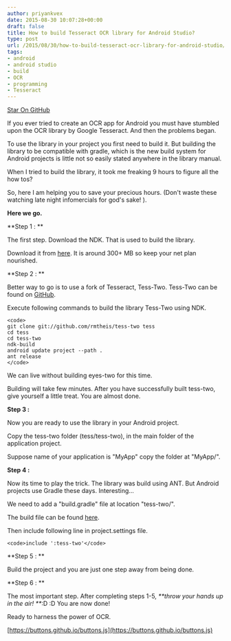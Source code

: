 ```yaml
---
author: priyankvex
date: 2015-08-30 10:07:28+00:00
draft: false
title: How to build Tesseract OCR library for Android Studio?
type: post
url: /2015/08/30/how-to-build-tesseract-ocr-library-for-android-studio/
tags:
- android
- android studio
- build
- OCR
- programming
- Tesseract
---
```


[Star On GitHub](https://github.com/priyankvex/Easy-Ocr-Scanner-Android)


If you ever tried to create an OCR app for Android you must have stumbled upon the OCR library by Google Tesseract. And then the problems began.

To use the library in your project you first need to build it. But building the library to be compatible with gradle, which is the new build system for Android projects is little not so easily stated anywhere in the library manual.

When I tried to build the library, it took me freaking 9 hours to figure all the how tos?

So, here I am helping you to save your precious hours. (Don't waste these watching late night infomercials for god's sake! ).

**Here we go.**

**Step 1 : **

The first step. Download the NDK. That is used to build the library.

Download it from [here](https://developer.android.com/ndk/downloads/index.html). It is around 300+ MB so keep your net plan nourished.

**Step 2 : **

Better way to go is to use  a fork of Tesseract, Tess-Two. Tess-Two can be found on [GitHub](https://github.com/rmtheis/tess-two).

Execute following commands to build the library Tess-Two using NDK.

    
    <code>
    git clone git://github.com/rmtheis/tess-two tess
    cd tess
    cd tess-two
    ndk-build
    android update project --path .
    ant release
    </code>


We can live without building eyes-two for this time.

Building will take few minutes. After you have successfully built tess-two, give yourself a little treat. You are almost done.

**Step 3 :**

Now you are ready to use the library in your Android project.

Copy the tess-two folder (tess/tess-two), in the main folder of the application project.

Suppose name of your application is "MyApp" copy the folder at "MyApp/".

**Step 4 :**

Now its time to play the trick. The library was build using ANT. But Android projects use Gradle these days. Interesting...

We need to add a "build.gradle" file at location "tess-two/".

The build file can be found [here](https://github.com/priyankvex/Easy-Ocr-Scanner-Android/blob/master/easy_ocr_library/libs/tess-two/build.gradle).

Then include following line in project.settings file.

    
    <code>include ':tess-two'</code>


**Step 5 : **

Build the project and you are just one step away from being done.

**Step 6 : **

The most important step. After completing steps 1-5, _**throw your hands up in the air! **_:D :D You are now done!

Ready to harness the power of OCR.




[https://buttons.github.io/buttons.js](https://buttons.github.io/buttons.js)
